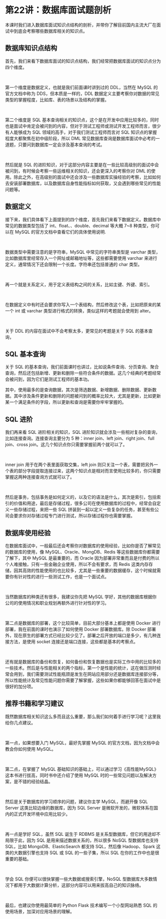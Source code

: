 # 第22讲：数据库面试题剖析

本课时我们进入数据库面试知识点结构的剖析，并带你了解目前国内主流大厂在面试中到底会考察哪些数据库相关的知识点。

数据库知识点结构
--------

首先，我们来看下数据库面试的知识点结构，我们经常把数据库面试的知识点分为四个维度。

<br />

第一个维度是数据定义，也就是我们前面课时讲到过的 DDL，当然在 MySQL 的官方文档中称为 DDS，但本质是一样的，DDL 数据定义主要考察你对数据的常见类型的掌握程度，比如库、表的场景以及结构的掌握。

<br />

第二个维度是 SQL 基本查询相关的知识点，这个是在开发中应用比较多的，同时也是面试中肯定会被问到的内容，但对于测试工程师或测试开发工程师而言，很少有人能够成为 SQL 领域的高手，对于我们测试工程师而言对 SQL 知识点的掌握程度大都聚焦在初中级阶段，所以 DML 常见数据库查询是数据库面试中必考的一道题，只要问到数据库一定会涉及基本查询的考试。

<br />

然后就是 SQL 的进阶知识，对于这部分内容主要是在一些比较高级别的面试中会被问到，有时候会考察一些运维相关的知识，还会更深入的考察你对 DML 的使用。除此之外，在高级别的面试中还会涉及一些数据库实操经验的考察，比如如何去安装部署数据库，以及数据库自身性能指标如何获取，又会遇到哪些常见的性能问题等。

数据定义
----

接下来，我们具体看下上面提到的四个维度，首先我们来看下数据定义。数据库中常见的数据类型包括了 int、float、、double、decimal 等大概 7\~8 种类型，你可以在 MySQL 的官方文档中查看它们的具体使用说明.

<br />

数据类型中需要注意的是字符串，MySQL 中常见的字符串类型是 varchar 类型， 比如数据库里经常存入一个网址或邮箱地址等，这些都需要使用 varchar 来进行定义，通常情况下还会限制一个长度。字符串还包括普通的 char 类型。

<br />

再一个就是关系定义，用于定义表结构之间的关系，比如主键、外键、索引。

<br />

在数据定义中有时还会要求你写入一个表结构，然后修改这个表，比如把原来的某一个 int 或 varchar 类型进行格式的转换，类似这样的考题就会使用到 alter。

<br />

关于 DDL 的内容在面试中不会考察太多，更常见的考题是关于 SQL 的基本查询，

SQL 基本查询
--------

关于 SQL 的基本查询，我们前面课时也讲过，比如说条件查询、分页查询、聚合查询，然后还包括新增、更新和删除一些符合条件的数据。这几个经典的考题经常会被问到，因为它们是测试工程师的基本功。

其中，使用最多的是查询数据，其次是筛选数据、新增数据、删除数据、更新数据。其中涉及条件更新和删除的问题被问到的概率比较大，尤其是更新，比如更新某一个满足条件的字段，所以更新和查询是需要你牢牢掌握的。

SQL 进阶
------

我们再来看 SQL 进阶相关的知识，SQL 进阶知识就会涉及一些相对复杂的查询，比如连接查询。连接查询主要分为 5 种：inner join、left join、right join、full join、cross join。这几个知识点你只需要掌握前两个就可以了。

<br />

inner join 用于在两个表里面获取交集，left join 则只关注一个表，需要把另外一个表的部分字段提取连接过来，这两个知识点是相对而言使用比较多的，你只需要掌握这两种连接查询方式就可以了。

<br />

然后是事务，包括事务是如何定义的，以及它的语法是什么，其次是索引，包括索引的价值和用途，最后是存储过程，很多公司在使用数据库的过程中，经常会自定义一些存储过程，来把一些 SQL 拼装到一起以定义一些复杂的任务，甚至有些公司会要求你对存储过程专门进行测试，所以存储过程你也需要掌握。

数据库使用经验
-------

在数据库面试中，一般最后还会考察你对数据库的使用经验，比如你是否了解常见的数据库的使用，像 MySQL、Oracle、MongDB、Redis 等这些数据库你都需要了解下，其中 MySQL 是最重要的，而 Oracle 因为部署非常重而且是付费的所以个人难接触，只有一些金融企业使用，所以不会有要求，而 Redis 这类内存存储，因其高效的性能使用的也比较多，尤其是一些重要的数据缓存，这个时候就需要你有针对性的进行一些测试工作，也是一个面试点。

<br />

当然数据库的种类还有很多，我建议你先把 MySQL 学好，其他的数据库根据你公司的使用情况和职业规划再额外进行针对性的学习。

<br />

第二点是数据库的部署，这个比较简单，目前大部分基本上都是使用 Docker 进行部署，我在前面的课时也演示了如何使用 Docker 部署数据库。除 Docker 部署外，现在原生的部署方式已经比较少见了。部署之后开放的端口是多少，有几种连接方法，是使用 socket 连接还是端口连接，这些都是基本的考察点。

<br />

还有就是数据库的备份和恢复，如何备份和恢复数据也是实际工作中用的比较多的一些技术。然后是与性能相关的两个指标，第一个是性能的统计，这在做压测时经常会用到，我们需要测试性能瓶颈是发生在网站应用部分还是数据库连接部分等，所以性能统计及常见性能问题你需要了解掌握，这些如果你都能够回答在面试中是很好的加分项。

推荐书籍和学习建议
---------

既然数据库相关知识这么多而且这么重要，那么我们如何着手进行学习呢？这里我给你几点建议。

<br />

第一点，如果想要入门 MySQL，最好先掌握 MySQL 的官方文档，因为文档中会教会你如何使用 MySQL。

<br />

第二点，在掌握了 MySQL 基础知识的基础上，可以通过学习《高性能MySQL》这本书进行拔高，同时书中还介绍了使用 MySQL 时的一些常见问题以及解决方案，是不错的经验结晶。

<br />

然后是关于数据库的学习顺序的问题，建议你主学 MySQL，而避开像 SQL Server 这类比较边缘的数据库，因为 SQL Server 是微软开发的，微软体系在国内的正式开发环境中应用比较少。

<br />

再一点是学好 SQL，虽然 SQL 诞生于 RDBMS 是关系型数据库，但它的用途却不局限于此，因为 SQL 是用来描述数据关系的，所以很多 NoSQL 型数据库也支持 SQL，比如 MongoDB、ElasticSearch 都支持 SQL，然后像 Hadoop、Spark 这类的大数据引擎也支持 SQL 或 SQL 的一些子集，所以 SQL 在你的工作中也是很重要的基础。

<br />

学会 SQL 你便可以很快掌握一些大数据或搜索引擎，NoSQL 型数据库大多数情况下都用于大数据计算分析，这部分内容可以用来拔高自己的知识脉络。

<br />

最后，也建议你使用最简单的 Python Flask 技术编写一个小型网站熟悉 SQL 的使用场景，加深对应用场景的理解。

<br />


